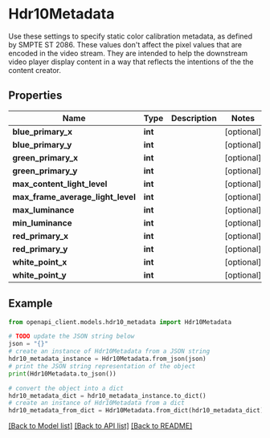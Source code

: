 # Hdr10Metadata

Use these settings to specify static color calibration metadata, as defined by SMPTE ST 2086. These values don't affect the pixel values that are encoded in the video stream. They are intended to help the downstream video player display content in a way that reflects the intentions of the the content creator.

## Properties

Name | Type | Description | Notes
------------ | ------------- | ------------- | -------------
**blue_primary_x** | **int** |  | [optional] 
**blue_primary_y** | **int** |  | [optional] 
**green_primary_x** | **int** |  | [optional] 
**green_primary_y** | **int** |  | [optional] 
**max_content_light_level** | **int** |  | [optional] 
**max_frame_average_light_level** | **int** |  | [optional] 
**max_luminance** | **int** |  | [optional] 
**min_luminance** | **int** |  | [optional] 
**red_primary_x** | **int** |  | [optional] 
**red_primary_y** | **int** |  | [optional] 
**white_point_x** | **int** |  | [optional] 
**white_point_y** | **int** |  | [optional] 

## Example

```python
from openapi_client.models.hdr10_metadata import Hdr10Metadata

# TODO update the JSON string below
json = "{}"
# create an instance of Hdr10Metadata from a JSON string
hdr10_metadata_instance = Hdr10Metadata.from_json(json)
# print the JSON string representation of the object
print(Hdr10Metadata.to_json())

# convert the object into a dict
hdr10_metadata_dict = hdr10_metadata_instance.to_dict()
# create an instance of Hdr10Metadata from a dict
hdr10_metadata_from_dict = Hdr10Metadata.from_dict(hdr10_metadata_dict)
```
[[Back to Model list]](../README.md#documentation-for-models) [[Back to API list]](../README.md#documentation-for-api-endpoints) [[Back to README]](../README.md)


